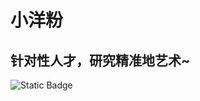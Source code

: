 # 小洋粉

## 针对性人才，研究精准地艺术~

![Static Badge](https://img.shields.io/badge/xyfll7-haoxiaoxi-blue?style=flat&logo=gitlab)


